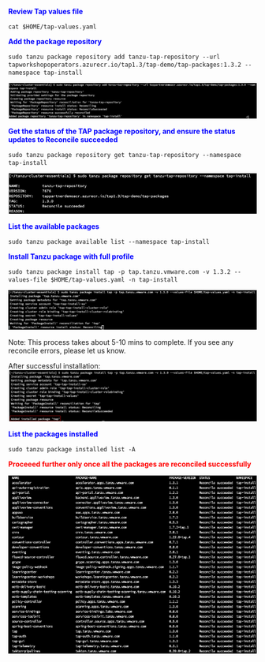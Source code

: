 <p style="color:blue"><strong> Review Tap values file </strong></p>

```execute
cat $HOME/tap-values.yaml
```

<p style="color:blue"><strong> Add the package repository </strong></p>

```execute
sudo tanzu package repository add tanzu-tap-repository --url tapworkshopoperators.azurecr.io/tap1.3/tap-demo/tap-packages:1.3.2 --namespace tap-install
```

![Install](images/install-1.png)

<p style="color:blue"><strong> Get the status of the TAP package repository, and ensure the status updates to Reconcile succeeded </strong></p>

```execute
sudo tanzu package repository get tanzu-tap-repository --namespace tap-install
```

![Install](images/install-2.png)

<p style="color:blue"><strong>  List the available packages </strong></p>

```execute
sudo tanzu package available list --namespace tap-install
```

<p style="color:blue"><strong> Install Tanzu package with full profile</strong></p>

```execute
sudo tanzu package install tap -p tap.tanzu.vmware.com -v 1.3.2 --values-file $HOME/tap-values.yaml -n tap-install
```

![Install](images/install-3.png)

Note: This process takes about 5-10 mins to complete. If you see any reconcile errors, please let us know.

After successful installation: ![Install](images/install-4.png)

<p style="color:blue"><strong> List the packages installed </strong></p>

```execute
sudo tanzu package installed list -A
```

<p style="color:red"><strong> Proceeed further only once all the packages are reconciled successfully </strong></p>

![Install](images/install-5.png)
